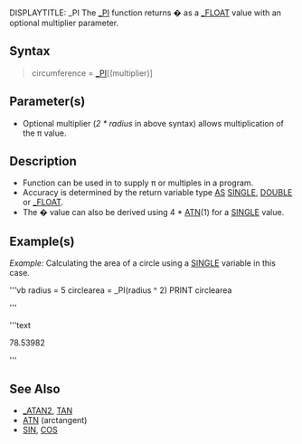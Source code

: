 DISPLAYTITLE: _PI
The [_PI](_PI) function returns **�** as a [_FLOAT](_FLOAT) value with an optional multiplier parameter.


## Syntax

>  circumference = [_PI](_PI)[(multiplier)] 


## Parameter(s)

* Optional multiplier (*2 * radius* in above syntax) allows multiplication of the π value.


## Description

* Function can be used in to supply π or multiples in a program.
* Accuracy is determined by the return variable type [AS](AS) [SINGLE](SINGLE), [DOUBLE](DOUBLE) or [_FLOAT](_FLOAT).
* The � value can also be derived using 4 * [ATN](ATN)(1) for a [SINGLE](SINGLE) value.


## Example(s)

*Example:* Calculating the area of a circle using a [SINGLE](SINGLE) variable in this case.

'''vb
radius = 5
circlearea = _PI(radius ^ 2)
PRINT circlearea

''' 

'''text

 78.53982

'''



## See Also

* [_ATAN2](_ATAN2), [TAN](TAN)
* [ATN](ATN) (arctangent)
* [SIN](SIN), [COS](COS)




